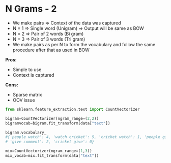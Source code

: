 # N Grams - 2

* We make pairs ⇒ Context of the data was captured
* N = 1 ⇒ Single word (Unigram) ⇒ Output will be same as BOW
* N = 2 ⇒ Pair of 2 words (Bi gram)
* N = 3 ⇒ Pair of 3 words (Tri gram)
* We make pairs as per N to form the vocabulary and follow the same procedure after that as used in BOW

**Pros:**

* Simple to use
* Context is captured

**Cons:**

* Sparse matrix
* OOV issue

```python
from sklearn.feature_extraction.text import CountVectorizer

bigram=CountVectorizer(ngram_range=(2,2))
bigramvocab=bigram.fit_transform(data["text"])

bigram.vocabulary_
#{'people watch': 4, 'watch cricket': 5, 'cricket watch': 1, 'people give': 3,
# 'give comment': 2, 'cricket give': 0}

mix=CountVectorizer(ngram_range=(1,3))
mix_vocab=mix.fit_transform(data["text"])
```
